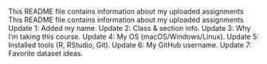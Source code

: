 This README file contains information about my uploaded assignments
This README file contains information about my uploaded assignments
Update 1: Added my name.
Update 2: Class & section info.
Update 3: Why I’m taking this course.
Update 4: My OS (macOS/Windows/Linux).
Update 5: Installed tools (R, RStudio, Git).
Update 6: My GitHub username.
Update 7: Favorite dataset ideas.
